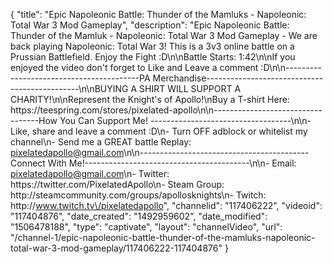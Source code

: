 {
    "title": "Epic Napoleonic Battle: Thunder of the Mamluks - Napoleonic: Total War 3 Mod Gameplay",
    "description": "Epic Napoleonic Battle: Thunder of the Mamluk - Napoleonic: Total War 3 Mod Gameplay - We are back playing Napoleonic: Total War 3! This is a 3v3 online battle on a Prussian Battlefield.  Enjoy the Fight :D\n\nBattle Starts: 1:42\n\nIf you enjoyed the video don't forget to Like and Leave a comment :D\n\n-----------------------------------------PA Merchandise----------------------------------------------\n\nBUYING A SHIRT WILL SUPPORT A CHARITY!\n\nRepresent the Knight's of Apollo!\nBuy a T-shirt Here: https:\/\/teespring.com\/stores\/pixelated-apollo\n\n----------------------------------How You Can Support Me! -----------------------------------\n\n- Like, share and leave a comment :D\n- Turn OFF adblock or whitelist my channel\n- Send me a GREAT battle Replay: pixelatedapollo@gmail.com\n\n------------------------------------------Connect With Me!-----------------------------------------\n\n- Email: pixelatedapollo@gmail.com\n- Twitter: https:\/\/twitter.com\/PixelatedApollo\n- Steam Group:  http:\/\/steamcommunity.com\/groups\/apollosknights\n- Twitch: http:\/\/www.twitch.tv\/pixelatedapollo",
    "channelid": "117406222",
    "videoid": "117404876",
    "date_created": "1492959602",
    "date_modified": "1506478188",
    "type": "captivate",
    "layout": "channelVideo",
    "url": "\/channel-1\/epic-napoleonic-battle-thunder-of-the-mamluks-napoleonic-total-war-3-mod-gameplay\/117406222-117404876"
}